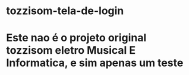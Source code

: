 # tozzisom-tela-de-login

<h1>Este nao é o projeto original tozzisom eletro Musical E Informatica, e sim apenas um teste </h2>